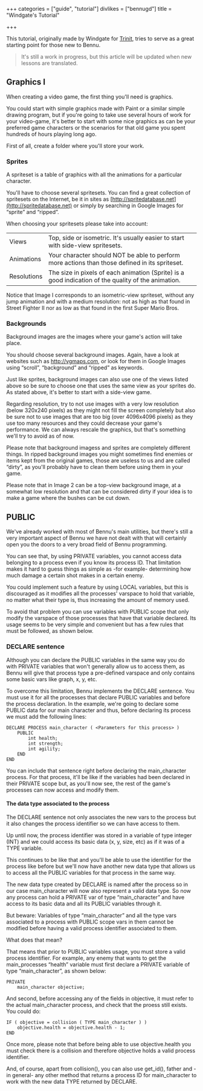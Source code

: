 +++
categories = ["guide", "tutorial"]
divlikes = ["bennugd"]
title = "Windgate's Tutorial"

+++


This tutorial, originally made by Windgate for [Trinit](https://trinit.es/), tries to serve as a great starting point for those new to Bennu.

> It's still a work in progress, but this article will be updated when new lessons are translated.

## Graphics I

When creating a video game, the first thing you'll need is graphics.

You could start with simple graphics made with Paint or a similar simple drawing program, but if you're going to take use several hours of work for your video-game, it's better to start with some nice graphics as can be your preferred game characters or the scenarios for that old game you spent hundreds of hours playing long ago.

First of all, create a folder where you'll store your work.

### Sprites

A spriteset is a table of graphics with all the animations for a particular character.

You'll have to choose several spritesets. You can find a great collection of spritesets on the Internet, be it in sites as [http://spritedatabase.net](http://spritedatabase.net) or simply by searching in Google Images for “sprite” and “ripped”.

When choosing your spritesets please take into account:

|||
|---|---|
| Views | Top, side or isometric. It's usually easier to start with side-view spritesets. |
| Animations | Your character should NOT be able to perform more actions than those defined in its spriteset. |
| Resolutions | The size in pixels of each animation (Sprite) is a good indication of the quality of the animation. |

Notice that Image I corresponds to an isometric-view spriteset, without any jump animation and with a medium resolution: not as high as that found in Street Fighter II nor as low as that found in the first Super Mario Bros.

### Backgrounds

Background images are the images where your game's action will take place.

You should choose several background images. Again, have a look at websites such as http://vgmaps.com, or look for them in Google Images using “scroll”, “background” and “ripped” as keywords.

Just like sprites, background images can also use one of the views listed above so be sure to choose one that uses the same view as your sprites do. As stated above, it's better to start with a side-view game.

Regarding resolution, try to not use images with a very low resolution (below 320x240 pixels) as they might not fill the screen completely but also be sure not to use images that are too big (over 4096x4096 pixels) as they use too many resources and they could decrease your game's performance. We can always rescale the graphics, but that's something we'll try to avoid as of now.

Please note that background imagess and sprites are completely different things. In ripped background images you might sometimes find enemies or items kept from the original games, those are useless to us and are called “dirty”, as you'll probably have to clean them before using them in your game.

Please note that in Image 2 can be a top-view background image, at a somewhat low resolution and that can be considered dirty if your idea is to make a game where the bushes can be cut down.

## PUBLIC

We've already worked with most of Bennu's main utilities, but there's still a very important aspect of Bennu we have not dealt with that will certainly open you the doors to a very broad field of Bennu programming.

You can see that, by using PRIVATE variables, you cannot access data belonging to a process even if you know its process ID. That limitation makes it hard to guess things as simple as -for example- determining how much damage a certain shot makes in a certain enemy.

You could implement such a feature by using LOCAL variables, but this is discouraged as it modifies all the processes' varspace to hold that variable, no matter what their type is, thus increasing the amount of memory used.

To avoid that problem you can use variables with PUBLIC scope that only modify the varspace of those processes that have that variable declared. Its usage seems to be very simple and convenient but has a few rules that must be followed, as shown below.


### DECLARE sentence

Although you can declare the PUBLIC variables in the same way you do with PRIVATE variables that won't generally allow us to access them, as Bennu will give that process type a pre-defined varspace and only contains some basic vars like graph, x, y, etc.

To overcome this limitation, Bennu implements the DECLARE sentence. You must use it for all the processes that declare PUBLIC variables and before the process declaration. In the example, we're going to declare some PUBLIC data for our main character and thus, before declaring its process we must add the following lines:

```
DECLARE PROCESS main_character ( <Parameters for this process> )
    PUBLIC
        int health;
        int strength;
        int agility;
    END
END
```

You can include that sentence right before declaring the main_character process. For that process, it'll be like if the variables had been declared in their PRIVATE scope but, as you'll now see, the rest of the game's processes can now access and modify them.

#### The data type associated to the process

The DECLARE sentence not only associates the new vars to the process but it also changes the process identifier so we can have access to them.

Up until now, the process identifier was stored in a variable of type integer (INT) and we could access its basic data (x, y, size, etc) as if it was of a TYPE variable.

This continues to be like that and you'll be able to use the identifier for the process like before but we'll now have another new data type that allows us to access all the PUBLIC variables for that process in the same way.

The new data type created by DECLARE is named after the process so in our case main_character will now also represent a valid data type. So now any process can hold a PRIVATE var of type “main_character” and have access to its basic data and all its PUBLIC variables through it.

But beware: Variables of type “main_character” and all the type vars associated to a process with PUBLIC scope vars in them cannot be modified before having a valid process identifier associated to them.

What does that mean?

That means that prior to PUBLIC variables usage, you must store a valid process identifier. For example, any enemy that wants to get the main_processes “health” variable must first declare a PRIVATE variable of type “main_character”, as shown below:

```
PRIVATE
    main_character objective;
```

And second, before accessing any of the fields in objective, it must refer to the actual main_character process, and check that the proess still exists. You could do:

```
IF ( objective = collision ( TYPE main_character ) )
    objective.health = objective.health - 1;
END
```

Once more, please note that before being able to use objective.health you must check there is a collision and therefore objective holds a valid process identifier.

And, of course, apart from collision(), you can also use get_id(), father and -in general- any other method that returns a process ID for main_character to work with the new data TYPE returned by DECLARE.
